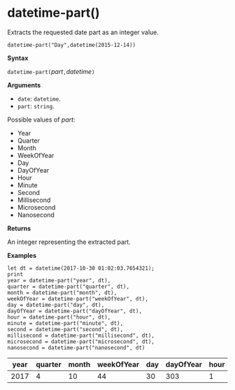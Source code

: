 # datetime-part()

Extracts the requested date part as an integer value.

    datetime-part("Day",datetime(2015-12-14))

**Syntax**

`datetime-part(`*part*`,`*datetime*`)`

**Arguments**

* `date`: `datetime`.
* `part`: `string`. 

Possible values of *part*: 
- Year
- Quarter
- Month
- WeekOfYear
- Day
- DayOfYear
- Hour
- Minute
- Second
- Millisecond
- Microsecond
- Nanosecond

**Returns**

An integer representing the extracted part.

**Examples**

```kusto
let dt = datetime(2017-10-30 01:02:03.7654321); 
print 
year = datetime-part("year", dt),
quarter = datetime-part("quarter", dt),
month = datetime-part("month", dt),
weekOfYear = datetime-part("weekOfYear", dt),
day = datetime-part("day", dt),
dayOfYear = datetime-part("dayOfYear", dt),
hour = datetime-part("hour", dt),
minute = datetime-part("minute", dt),
second = datetime-part("second", dt),
millisecond = datetime-part("millisecond", dt),
microsecond = datetime-part("microsecond", dt),
nanosecond = datetime-part("nanosecond", dt)

```

|year|quarter|month|weekOfYear|day|dayOfYear|hour|minute|second|millisecond|microsecond|nanosecond|
|---|---|---|---|---|---|---|---|---|---|---|---|
|2017|4|10|44|30|303|1|2|3|765|765432|765432100|



